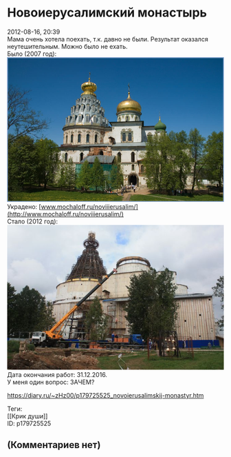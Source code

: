 Новоиерусалимский монастырь
===========================

  
2012-08-16, 20:39  
 Мама очень хотела поехать, т.к. давно не были. Результат оказался неутешительным. Можно было не ехать.   
 Было (2007 год):   
  ![](pics/d1c5d1bac035.jpg)    
 Украдено:  [www.mochaloff.ru/noviiierusalim/](http://www.mochaloff.ru/noviiierusalim/)    
 Стало (2012 год):   
  ![](pics/ce3ae34015d9.jpg)    
 Дата окончания работ: 31.12.2016.   
 У меня один вопрос: ЗАЧЕМ?   
  
<https://diary.ru/~zHz00/p179725525_novoierusalimskij-monastyr.htm>  
  
Теги:  
[[Крик души]]  
ID: p179725525  


(Комментариев нет)
------------------